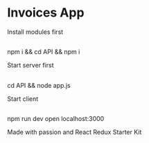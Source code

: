 Invoices App
=======================

Install modules first
##
npm i && cd API && npm i


Start server first
##
cd API && node app.js


Start client
##
npm run dev
open localhost:3000


Made with passion and React Redux Starter Kit
####

